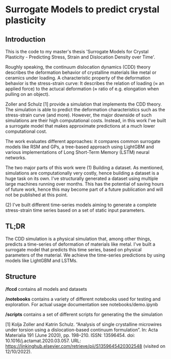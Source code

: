 # Surrogate Models to predict crystal plasticity

## Introduction 

This is the code to my master's thesis 'Surrogate Models for Crystal Plasticity - Predicting Stress, Strain and Dislocation Density over Time'.

Roughly speaking, the continuum dislocation dynamics (CDD) theory describes the deformation behavior of crystalline materials like metal or ceramics under loading. A characteristic property of the deformation behavior is the stress-strain curve: It describes the relation of loading (≈ an applied force) to the actucal deformation (≈ ratio of e.g. elongation when pulling on an object).

Zoller and Schulz [1] provide a simulation that implements the CDD theory. The simulation is able to predict the deformation characteristics such as the stress-strain curve (and more). However, the major downside of such simulations are their high computational costs. Instead, in this work I've built a surrogate model that makes approximate predictions at a much lower computational cost.

The work evaluates different approaches: it compares common surrogate models like RSM and GPs, a tree-based approach using LightGBM and various implementations of Long Short-Term Memory (LSTM) neural networks.

The two major parts of this work were 
(1) Building a dataset. As mentioned, simulations are computationally very costly, hence building a dataset is a huge task on its own. I've structurally generated a dataset using multiple large machines running over months. This has the potential of saving hours of future work, hence this may become part of a future publication and will not be published at this point.

(2) I've built different time-series models aiming to generate a complete stress-strain time series based on a set of static input parameters. 

## TL;DR
The CDD simulation is a physical simulation that, among other things, predicts a time-series of deformation of materials like metal. I've built a surrogate model that predicts this time series, based on physical parameters of the material.
We achieve the time-series predictions by using models like LightGBM and LSTMs.

## Structure

**/fccd** contains all models and datasets

**/notebooks** contains a variety of different notebooks used for testing and exploration. For actual usage documentation see notebooks/demo.ipynb

**/scripts** contains a set of different scripts for generating the the simulation 








[1] Kolja Zoller and Katrin Schulz. “Analysis of single crystalline microwires under torsion using a dislocation-based continuum formulation”. In: Acta Materialia 191 (June 2020), pp. 198–210. ISSN: 13596454. doi: 10.1016/j.actamat.2020.03.057. URL: https://linkinghub.elsevier.com/retrieve/pii/S1359645420302548 (visited on 12/10/2022).

